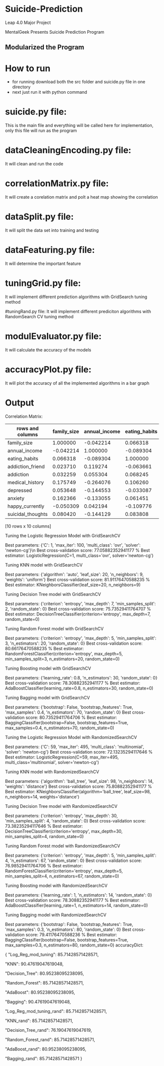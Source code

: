 # Suicide-Prediction
Leap 4.0 Major Project

MentalGeek Presents Suicide Prediction Program

## Modularized the Program 
# How to run
- for running download both the src folder and suicide.py file in one directory
- next just run it with python command

# suicide.py file: 
This is the main file and everything will be called here for implementation, only this file will run as the program

# dataCleaningEncoding.py file:
It will clean and run the code

# correlationMatrix.py file:
It will create a corelation matrix and polt a heat map showing the correlation

# dataSplit.py file:
It will split the data set into training and testing

# dataFeaturing.py file:
It will determine the important feature

# tuningGrid.py file:
It will implement different prediction algorithms with GridSearch tuning method

#tuningRand.py file:
It will implement different prediciton algorithms with RandomSearch CV tuning method

# modulEvaluator.py file: 
It will calculate the accuracy of the models

# accuracyPlot.py file:
It will plot the accuracy of all the implemented algorithms in a bar graph

# Output

Correlation Matrix:

| rows and columns   |family_size | annual_income | eating_habits | addiction_friend | ... | depressed |  anxiety | happy_currently | suicidal_thoughts|
|--------------------|------------|---------------|---------------|------------------|-----|-----------|----------|-----------------|------------------|
|family_size          | 1.000000     | -0.042214      | 0.066318         | 0.023710  |...   |0.053648  |0.162366        |-0.050309           |0.080420|
|annual_income        |-0.042214      | 1.000000      |-0.089304         | 0.119274 | ...  |-0.144553 |-0.133055        | 0.042194          |-0.144129 |
|eating_habits        | 0.066318      |-0.089304      | 1.000000         |-0.063661 | ...  |-0.033087 | 0.061451        |-0.109776          | 0.083808|
|addiction_friend     | 0.023710      | 0.119274      |-0.063661         | 1.000000 | ...  |-0.075882 | 0.100138        |-0.034929          |-0.091548|
|addiction            | 0.032259      | 0.055304      | 0.068245         | 0.428328 | ...  | 0.040946 | 0.097530        |-0.078782          |-0.032259|
|medical_history      | 0.175749      |-0.264076      | 0.106260         |-0.093513 | ...  | 0.280714 | 0.412722        |-0.190702          | 0.266967|
|depressed            | 0.053648      |-0.144553      |-0.033087         |-0.075882 | ...  | 1.000000 | 0.285102        |-0.498167          | 0.297989|
|anxiety              | 0.162366      |-0.133055      | 0.061451         | 0.100138 | ...  | 0.285102 | 1.000000        |-0.245867          | 0.377108|
|happy_currently      |-0.050309      | 0.042194      |-0.109776         |-0.034929 | ...  |-0.498167 |-0.245867        | 1.000000          |-0.408260|
|suicidal_thoughts    | 0.080420      |-0.144129      | 0.083808         |-0.091548 | ...  | 0.297989 | 0.377108        |-0.408260          | 1.000000|

[10 rows x 10 columns]


Tuning the Logistic Regression Model with GridSearchCV

Best parameters:  {'C': 1, 'max_iter': 100, 'multi_class': 'ovr', 'solver': 'newton-cg'}\n
Best cross-validation score:  77.05882352941177 %
Best estimator:  LogisticRegression(C=1, multi_class='ovr', solver='newton-cg')

Tuning KNN model with GridSearchCV

Best parameters:  {'algorithm': 'auto', 'leaf_size': 20, 'n_neighbors': 9, 'weights': 'uniform'}
Best cross-validation score:  81.91176470588235 %
Best estimator:  KNeighborsClassifier(leaf_size=20, n_neighbors=9)

Tuning Decision Tree model with GridSearchCV

Best parameters:  {'criterion': 'entropy', 'max_depth': 7, 'min_samples_split': 2, 'random_state': 0}
Best cross-validation score:  75.73529411764707 %
Best estimator:  DecisionTreeClassifier(criterion='entropy', max_depth=7, random_state=0)

Tuning Random Forest model with GridSearchCV

Best parameters:  {'criterion': 'entropy', 'max_depth': 5, 'min_samples_split': 3, 'n_estimators': 20, 'random_state': 0}
Best cross-validation score:  80.66176470588235 %
Best estimator:  RandomForestClassifier(criterion='entropy', max_depth=5, min_samples_split=3,
                       n_estimators=20, random_state=0)

Tuning Boosting model with GridSearchCV

Best parameters:  {'learning_rate': 0.8, 'n_estimators': 30, 'random_state': 0}
Best cross-validation score:  78.30882352941177 %
Best estimator:  AdaBoostClassifier(learning_rate=0.8, n_estimators=30, random_state=0)

Tuning Bagging model with GridSearchCV

Best parameters:  {'bootstrap': False, 'bootstrap_features': True, 'max_samples': 0.4, 'n_estimators': 70, 'random_state': 0}
Best cross-validation score:  80.73529411764706 %
Best estimator:  BaggingClassifier(bootstrap=False, bootstrap_features=True, max_samples=0.4,
                  n_estimators=70, random_state=0)

Tuning the Logistic Regression Model with RandomizedSearchCV

Best parameters:  {'C': 59, 'max_iter': 495, 'multi_class': 'multinomial', 'solver': 'newton-cg'}
Best cross-validation score:  72.13235294117646 %
Best estimator:  LogisticRegression(C=59, max_iter=495, multi_class='multinomial',
                   solver='newton-cg')

Tuning KNN model with RandomizedSearchCV

Best parameters:  {'algorithm': 'ball_tree', 'leaf_size': 98, 'n_neighbors': 14, 'weights': 'distance'}
Best cross-validation score:  75.80882352941177 %
Best estimator:  KNeighborsClassifier(algorithm='ball_tree', leaf_size=98, n_neighbors=14,
                     weights='distance')

Tuning Decision Tree model with RandomizedSearchCV

Best parameters:  {'criterion': 'entropy', 'max_depth': 30, 'min_samples_split': 4, 'random_state': 0}
Best cross-validation score:  73.38235294117646 %
Best estimator:  DecisionTreeClassifier(criterion='entropy', max_depth=30, min_samples_split=4,
                       random_state=0)

Tuning Random Forest model with RandomizedSearchCV

Best parameters:  {'criterion': 'entropy', 'max_depth': 5, 'min_samples_split': 4, 'n_estimators': 67, 'random_state': 0}
Best cross-validation score:  76.98529411764706 %
Best estimator:  RandomForestClassifier(criterion='entropy', max_depth=5, min_samples_split=4,
                       n_estimators=67, random_state=0)

Tuning Boosting model with RandomizedSearchCV

Best parameters:  {'learning_rate': 1, 'n_estimators': 14, 'random_state': 0}
Best cross-validation score:  78.30882352941177 %
Best estimator:  AdaBoostClassifier(learning_rate=1, n_estimators=14, random_state=0)

Tuning Bagging model with RandomizedSearchCV

Best parameters:  {'bootstrap': False, 'bootstrap_features': True, 'max_samples': 0.3, 'n_estimators': 80, 'random_state': 0}
Best cross-validation score:  79.41176470588236 %
Best estimator:  BaggingClassifier(bootstrap=False, bootstrap_features=True, max_samples=0.3,
                  n_estimators=80, random_state=0)
accuracyDict:

{
 "Log_Reg_mod_tuning": 85.71428571428571,
 
 "KNN": 90.47619047619048,
 
 "Decision_Tree": 80.95238095238095,
 
 "Random_Forest": 85.71428571428571,
 
 "AdaBoost": 80.95238095238095,
 
 "Bagging": 90.47619047619048,
 
 "Log_Reg_mod_tuning_rand": 85.71428571428571,
 
 "KNN_rand": 85.71428571428571,
 
 "Decision_Tree_rand": 76.19047619047619,
 
 "Random_Forest_rand": 85.71428571428571,
 
 "AdaBoost_rand": 80.95238095238095,
 
 "Bagging_rand": 85.71428571428571
}

